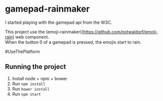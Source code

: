 # gamepad-rainmaker

I started playing with the gamepad api from the W3C.  

This project use the (emoji-rainmaker)[https://github.com/notwaldorf/emoji-rain] web component.  
When the button 0 of a gamepad is pressed, the emojis start to rain.

#UseThePlatform

## Running the project

1. Install node + npm + bower
2. Run `npm install`
3. Run `bower install`
4. Run `npm start`